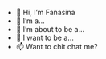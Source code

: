 - 👋 Hi, I’m Fanasina
- 👀 I’m a...
- 🌱 I’m about to be a...
- 💞️ I want to be a...
- 📫 Want to chit chat me?

<!---
fanasina09/fanasina09 is a ✨ special ✨ repository because its `README.md` (this file) appears on your GitHub profile.
You can click the Preview link to take a look at your changes.
--->
